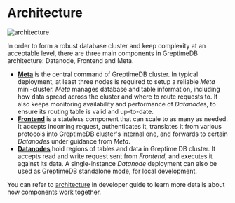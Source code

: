 # Architecture

![architecture](/architecture-2.png)

In order to form a robust database cluster and keep complexity at an acceptable
level, there are three main components in GreptimeDB architecture: Datanode,
Frontend and Meta.

- [**Meta**](/v0.3/developer-guide/metasrv/overview.md) is the central command of
  GreptimeDB cluster. In typical deployment, at least three nodes is required to
  setup a reliable _Meta_ mini-cluster. _Meta_ manages database and table
  information, including how data spread across the cluster and where to route
  requests to. It also keeps monitoring availability and performance of
  *Datanode*s, to ensure its routing table is valid and up-to-date.
- [**Frontend**](/v0.3/developer-guide/frontend/overview.md) is a stateless
  component that can scale to as many as needed. It accepts incoming request,
  authenticates it, translates it from various protocols into GreptimeDB
  cluster's internal one, and forwards to certain *Datanode*s under guidance
  from _Meta_.
- [**Datanodes**](/v0.3/developer-guide/datanode/overview.md) hold regions of
  tables and data in Greptime DB cluster. It accepts read and write request sent
  from _Frontend_, and executes it against its data. A single-instance
  _Datanode_ deployment can also be used as GreptimeDB standalone mode, for
  local development.

You can refer to [architecture](/v0.3/developer-guide/overview.md) in developer guide to learn more details about how components work together.
